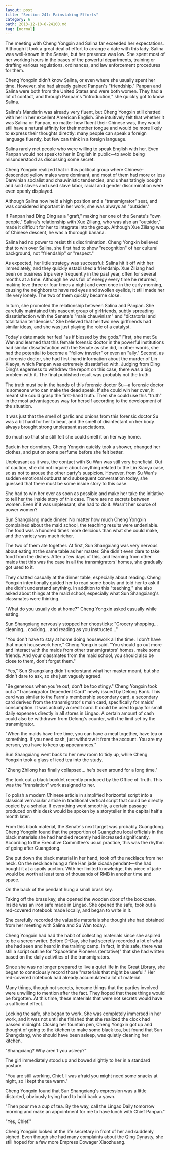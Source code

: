 ```yaml
---
layout: post
title: "Section 241: Painstaking Efforts"
category: 6
path: 2013-12-10-6-24100.md
tag: [normal]
---
```


The meeting with Cheng Yongxin and Salina far exceeded her expectations. Although it took a great deal of effort to arrange a date with this lady. Salina was well-known in the Senate, but her presence was low. She spent most of her working hours in the bases of the powerful departments, training or drafting various regulations, ordinances, and law enforcement procedures for them.

Cheng Yongxin didn't know Salina, or even where she usually spent her time. However, she had already gained Panpan's "friendship." Panpan and Salina were both from the United States and were both women. They had a lot of contact, and through Panpan's "introduction," she quickly got to know Salina.

Salina's Mandarin was already very fluent, but Cheng Yongxin still chatted with her in her excellent American English. She intuitively felt that whether it was Salina or Panpan, no matter how fluent their Chinese was, they would still have a natural affinity for their mother tongue and would be more likely to express their thoughts directly: many people can speak a foreign language fluently, but few can think in a foreign language.

Salina rarely met people who were willing to speak English with her. Even Panpan would not speak to her in English in public—to avoid being misunderstood as discussing some secret.

Cheng Yongxin realized that in this political group where Chinese-descended yellow males were dominant, and most of them had more or less Darwinian socialist and chauvinistic tendencies, and unhesitatingly bought and sold slaves and used slave labor, racial and gender discrimination were even openly displayed.

Although Salina now held a high position and a "transmigrator" seat, and was considered important in her work, she was always an "outsider."

If Panpan had Ding Ding as a "graft," making her one of the Senate's "own people," Salina's relationship with Xue Ziliang, who was also an "outsider," made it difficult for her to integrate into the group. Although Xue Ziliang was of Chinese descent, he was a thorough banana.

Salina had no power to resist this discrimination. Cheng Yongxin believed that to win over Salina, she first had to show "recognition" of her cultural background, not "friendship" or "respect."

As expected, her little strategy was successful: Salina hit it off with her immediately, and they quickly established a friendship. Xue Ziliang had been on business trips very frequently in the past year, often for several months at a time. Although he was full of energy every time he returned, making love three or four times a night and even once in the early morning, causing the neighbors to have red eyes and swollen eyelids, it still made her life very lonely. The two of them quickly became close.

In turn, she promoted the relationship between Salina and Panpan. She carefully maintained this nascent group of girlfriends, subtly spreading dissatisfaction with the Senate's "male chauvinism" and "dictatorial and totalitarian tendencies." She believed that her two new girlfriends had similar ideas, and she was just playing the role of a catalyst.

Today's date made her feel "as if blessed by the gods." First, she met Su Wan and learned that this female forensic doctor in the powerful institutions had similar dissatisfaction with the Senate as she did, in other words, she had the potential to become a "fellow traveler" or even an "ally." Second, as a forensic doctor, she had first-hand information about the murder of Lin Xiaoya, which Panpan was extremely dissatisfied with. Judging from Ding Ding's eagerness to withdraw the report on this case, there was a big problem with it. The final published result was probably not the truth.

The truth must be in the hands of this forensic doctor Su—a forensic doctor is someone who can make the dead speak. If she could win her over, it meant she could grasp the first-hand truth. Then she could use this "truth" in the most advantageous way for herself according to the development of the situation.

It was just that the smell of garlic and onions from this forensic doctor Su was a bit hard for her to bear, and the smell of disinfectant on her body always brought strong unpleasant associations.

So much so that she still felt she could smell it on her way home.

Back in her dormitory, Cheng Yongxin quickly took a shower, changed her clothes, and put on some perfume before she felt better.

Unpleasant as it was, the contact with Su Wan was still very beneficial. Out of caution, she did not inquire about anything related to the Lin Xiaoya case, so as not to arouse the other party's suspicion. However, from Su Wan's sudden emotional outburst and subsequent conversation today, she guessed that there must be some inside story to this case.

She had to win her over as soon as possible and make her take the initiative to tell her the inside story of this case. There are no secrets between women. Even if it was unpleasant, she had to do it. Wasn't her source of power women?

Sun Shangxiang made dinner. No matter how much Cheng Yongxin complained about the maid school, the teaching results were undeniable. The food was a hundred times more delicious than what she could make, and the variety was much richer.

The two of them ate together. At first, Sun Shangxiang was very nervous about eating at the same table as her master. She didn't even dare to take food from the dishes. After a few days of this, and learning from other maids that this was the case in all the transmigrators' homes, she gradually got used to it.

They chatted casually at the dinner table, especially about reading. Cheng Yongxin intentionally guided her to read some books and told her to ask if she didn't understand anything. In addition to this "teaching," she also asked about things at the maid school, especially what Sun Shangxiang's classmates were thinking.

"What do you usually do at home?" Cheng Yongxin asked casually while eating.

Sun Shangxiang nervously stopped her chopsticks: "Grocery shopping... cleaning... cooking... and reading as you instructed..."

"You don't have to stay at home doing housework all the time. I don't have that much housework here," Cheng Yongxin said. "You should go out more and interact with the maids from other transmigrators' homes, make some friends. And your classmates from the maid school, you should also be close to them, don't forget them."

"Yes," Sun Shangxiang didn't understand what her master meant, but she didn't dare to ask, so she just vaguely agreed.

"Be generous when you're out, don't be too stingy." Cheng Yongxin took out a "Transmigrator Dependent Card" newly issued by Delong Bank. This card was similar to the Farm's membership secondary card, a secondary card derived from the transmigrator's main card, specifically for maids' consumption. It was actually a credit card. It could be used to pay for small daily expenses directly in all stores in Lingao. A certain amount of cash could also be withdrawn from Delong's counter, with the limit set by the transmigrator.

"When the maids have free time, you can have a meal together, have tea or something. If you need cash, just withdraw it from the account. You are my person, you have to keep up appearances."

Sun Shangxiang went back to her new room to tidy up, while Cheng Yongxin took a glass of iced tea into the study.

"Zheng Zhilong has finally collapsed... he's been around for a long time."

She took out a black booklet recently produced by the Office of Truth. This was the "translation" work assigned to her.

To polish a modern Chinese article in simplified horizontal script into a classical vernacular article in traditional vertical script that could be directly copied by a scholar. If everything went smoothly, a certain passage produced on this desk would be spoken by a storyteller in the capital half a month later.

From this black material, the Senate's next target was probably Guangdong. Cheng Yongxin found that the proportion of Guangzhou local officials in the black materials she had handled recently had increased significantly. According to the Executive Committee's usual practice, this was the rhythm of going after Guangdong.

She put down the black material in her hand, took off the necklace from her neck. On the necklace hung a fine Han jade cicada pendant—she had bought it at a spoils auction. With her limited knowledge, this piece of jade would be worth at least tens of thousands of RMB in another time and space.

On the back of the pendant hung a small brass key.

Taking off the brass key, she opened the wooden door of the bookcase. Inside was an iron safe made in Lingao. She opened the safe, took out a red-covered notebook made locally, and began to write in it.

She carefully recorded the valuable materials she thought she had obtained from her meeting with Salina and Su Wan today.

Cheng Yongxin had had the habit of collecting materials since she aspired to be a screenwriter. Before D-Day, she had secretly recorded a lot of what she had seen and heard in the training camp. In fact, in this safe, there was still a script outline for "Spacetime Pioneers (tentative)" that she had written based on the daily activities of the transmigrators.

Since she was no longer prepared to live a quiet life in the Great Library, she began to consciously record those "materials that might be useful." Her red-covered notebook had already accumulated a lot of material.

Many things, though not secrets, became things that the parties involved were unwilling to mention after the fact. They hoped that these things would be forgotten. At this time, these materials that were not secrets would have a sufficient effect.

Locking the safe, she began to work. She was completely immersed in her work, and it was not until she finished that she realized the clock had passed midnight. Closing her fountain pen, Cheng Yongxin got up and thought of going to the kitchen to make some black tea, but found that Sun Shangxiang, who should have been asleep, was quietly cleaning her kitchen.

"Shangxiang? Why aren't you asleep?"

The girl immediately stood up and bowed slightly to her in a standard posture.

"You are still working, Chief. I was afraid you might need some snacks at night, so I kept the tea warm."

Cheng Yongxin found that Sun Shangxiang's expression was a little distorted, obviously trying hard to hold back a yawn.

"Then pour me a cup of tea. By the way, call the Lingao Daily tomorrow morning and make an appointment for me to have lunch with Chief Panpan."

"Yes, Chief."

Cheng Yongxin looked at the life secretary in front of her and suddenly sighed. Even though she had many complaints about the Qing Dynasty, she still hoped for a few more Empress Dowager Xiaozhuang.